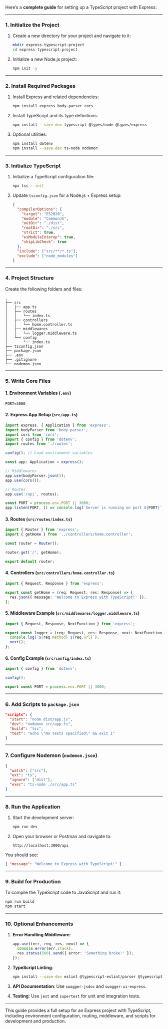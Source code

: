 Here’s a **complete guide** for setting up a TypeScript project with Express:

---

### 1. **Initialize the Project**
1. Create a new directory for your project and navigate to it:
   ```bash
   mkdir express-typescript-project
   cd express-typescript-project
   ```

2. Initialize a new Node.js project:
   ```bash
   npm init -y
   ```

---

### 2. **Install Required Packages**
1. Install Express and related dependencies:
   ```bash
   npm install express body-parser cors
   ```

2. Install TypeScript and its type definitions:
   ```bash
   npm install --save-dev typescript @types/node @types/express
   ```

3. Optional utilities:
   ```bash
   npm install dotenv
   npm install --save-dev ts-node nodemon
   ```

---

### 3. **Initialize TypeScript**
1. Initialize a TypeScript configuration file:
   ```bash
   npx tsc --init
   ```

2. Update `tsconfig.json` for a Node.js + Express setup:
   ```json
   {
     "compilerOptions": {
       "target": "ES2020",
       "module": "CommonJS",
       "outDir": "./dist",
       "rootDir": "./src",
       "strict": true,
       "esModuleInterop": true,
       "skipLibCheck": true
     },
     "include": ["src/**/*.ts"],
     "exclude": ["node_modules"]
   }
   ```

---

### 4. **Project Structure**
Create the following folders and files:

```
.
├── src
│   ├── app.ts
│   ├── routes
│   │   └── index.ts
│   ├── controllers
│   │   └── home.controller.ts
│   ├── middlewares
│   │   └── logger.middleware.ts
│   └── config
│       └── index.ts
├── tsconfig.json
├── package.json
├── .env
├── .gitignore
└── nodemon.json
```

---

### 5. **Write Core Files**

#### 1. **Environment Variables (`.env`)**
```env
PORT=3000
```

#### 2. **Express App Setup (`src/app.ts`)**
```ts
import express, { Application } from 'express';
import bodyParser from 'body-parser';
import cors from 'cors';
import { config } from 'dotenv';
import routes from './routes';

config(); // Load environment variables

const app: Application = express();

// Middlewares
app.use(bodyParser.json());
app.use(cors());

// Routes
app.use('/api', routes);

const PORT = process.env.PORT || 3000;
app.listen(PORT, () => console.log(`Server is running on port ${PORT}`));
```

#### 3. **Routes (`src/routes/index.ts`)**
```ts
import { Router } from 'express';
import { getHome } from '../controllers/home.controller';

const router = Router();

router.get('/', getHome);

export default router;
```

#### 4. **Controllers (`src/controllers/home.controller.ts`)**
```ts
import { Request, Response } from 'express';

export const getHome = (req: Request, res: Response) => {
  res.json({ message: 'Welcome to Express with TypeScript!' });
};
```

#### 5. **Middleware Example (`src/middlewares/logger.middleware.ts`)**
```ts
import { Request, Response, NextFunction } from 'express';

export const logger = (req: Request, res: Response, next: NextFunction) => {
  console.log(`${req.method} ${req.url}`);
  next();
};
```

#### 6. **Config Example (`src/config/index.ts`)**
```ts
import { config } from 'dotenv';

config();

export const PORT = process.env.PORT || 3000;
```

---

### 6. **Add Scripts to `package.json`**
```json
"scripts": {
  "start": "node dist/app.js",
  "dev": "nodemon src/app.ts",
  "build": "tsc",
  "test": "echo \"No tests specified\" && exit 1"
}
```

---

### 7. **Configure Nodemon (`nodemon.json`)**
```json
{
  "watch": ["src"],
  "ext": "ts",
  "ignore": ["dist"],
  "exec": "ts-node ./src/app.ts"
}
```

---

### 8. **Run the Application**
1. Start the development server:
   ```bash
   npm run dev
   ```

2. Open your browser or Postman and navigate to:
   ```
   http://localhost:3000/api
   ```

You should see:
```json
{ "message": "Welcome to Express with TypeScript!" }
```

---

### 9. **Build for Production**
To compile the TypeScript code to JavaScript and run it:
```bash
npm run build
npm start
```

---

### 10. **Optional Enhancements**
1. **Error Handling Middleware**:
   ```ts
   app.use((err, req, res, next) => {
     console.error(err.stack);
     res.status(500).send({ error: 'Something broke!' });
   });
   ```

2. **TypeScript Linting**:
   ```bash
   npm install --save-dev eslint @typescript-eslint/parser @typescript-eslint/eslint-plugin
   ```

3. **API Documentation**:
   Use `swagger-jsdoc` and `swagger-ui-express`.

4. **Testing**:
   Use `jest` and `supertest` for unit and integration tests.

---

This guide provides a full setup for an Express project with TypeScript, including environment configuration, routing, middleware, and scripts for development and production.
